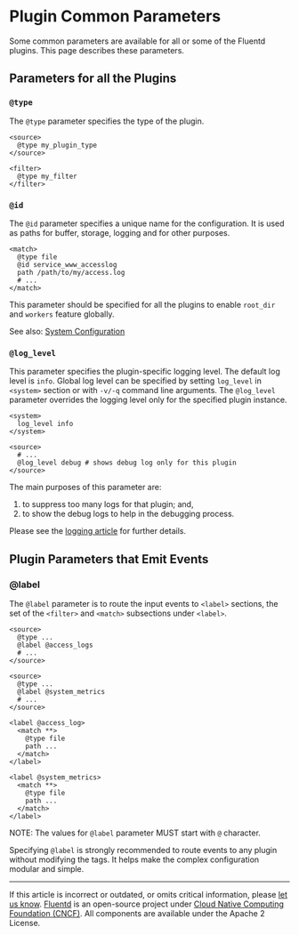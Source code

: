 # Plugin Common Parameters

Some common parameters are available for all or some of the Fluentd plugins.
This page describes these parameters.


## Parameters for all the Plugins


### `@type`

The `@type` parameter specifies the type of the plugin.

```
<source>
  @type my_plugin_type
</source>

<filter>
  @type my_filter
</filter>
```


### `@id`

The `@id` parameter specifies a unique name for the configuration. It is used as
paths for buffer, storage, logging and for other purposes.

```
<match>
  @type file
  @id service_www_accesslog
  path /path/to/my/access.log
  # ...
</match>
```

This parameter should be specified for all the plugins to enable `root_dir` and
`workers` feature globally.

See also: [System Configuration](/deployment/system-config.md)


### `@log_level`

This parameter specifies the plugin-specific logging level. The default log
level is `info`. Global log level can be specified by setting `log_level` in
`<system>` section or with `-v/-q` command line arguments. The `@log_level`
parameter overrides the logging level only for the specified plugin instance.

```
<system>
  log_level info
</system>

<source>
  # ...
  @log_level debug # shows debug log only for this plugin
</source>
```

The main purposes of this parameter are:

1. to suppress too many logs for that plugin; and,
2. to show the debug logs to help in the debugging process.

Please see the [logging article](/deployment/logging.md) for further details.


## Plugin Parameters that Emit Events


### @label

The `@label` parameter is to route the input events to `<label>` sections, the
set of the `<filter>` and `<match>` subsections under `<label>`.

```
<source>
  @type ...
  @label @access_logs
  # ...
</source>

<source>
  @type ...
  @label @system_metrics
  # ...
</source>

<label @access_log>
  <match **>
    @type file
    path ...
  </match>
</label>

<label @system_metrics>
  <match **>
    @type file
    path ...
  </match>
</label>
```

NOTE: The values for `@label` parameter MUST start with `@` character.

Specifying `@label` is strongly recommended to route events to any plugin
without modifying the tags. It helps make the complex configuration modular and
simple.


------------------------------------------------------------------------

If this article is incorrect or outdated, or omits critical information, please
[let us know](https://github.com/fluent/fluentd-docs-gitbook/issues?state=open).
[Fluentd](http://www.fluentd.org/) is an open-source project under
[Cloud Native Computing Foundation (CNCF)](https://cncf.io/). All components are
available under the Apache 2 License.
